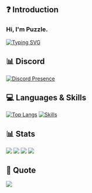 ## ❓ Introduction

### Hi, I'm Puzzle.

[![Typing SVG](https://readme-typing-svg.herokuapp.com?duration=7000&lines=Developer+full-stack)](https://github.com/PuzzleTV)

## 📊 Discord
[![Discord Presence](https://lanyard.cnrad.dev/api/161208118909468672)](https://discord.com/users/161208118909468672)
## 💻 Languages & Skills
[![Top Langs](https://github-readme-stats.vercel.app/api/top-langs/?username=PuzzleTV&layout=compact)](https://github.com/PuzzleTV)
[![Skills](https://skillicons.dev/icons?i=html,css,js,ts,php,nodejs,mongodb,mysql,md,lua,git,jquery,nginx,vscode&theme=dark)](https://github.com/PuzzleTV)

## 📊 Stats

[![](https://img.shields.io/github/followers/puzzletv?style=for-the-badge)](https://github.com/PuzzleTV)
[![](https://komarev.com/ghpvc/?username=puzzletv&color=blue&style=for-the-badge)](https://github.com/PuzzleTV)
[![](https://img.shields.io/youtube/channel/subscribers/UCDk1JZBzdD3GbPp0V2tJMYQ?style=for-the-badge)](https://github.com/PuzzleTV)
[![](https://img.shields.io/youtube/channel/views/UCDk1JZBzdD3GbPp0V2tJMYQ?style=for-the-badge)](https://github.com/PuzzleTV)

## 📃 Quote

<p align="left">
  <img src="https://quotes-github-readme.vercel.app/api?type=horizontal&theme=light)]"  
</p>
